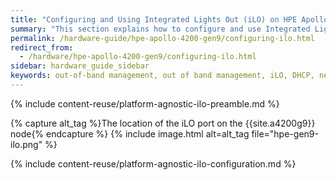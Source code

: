 ```yaml
---
title: "Configuring and Using Integrated Lights Out (iLO) on HPE Apollo 4200 Gen9 Nodes"
summary: "This section explains how to configure and use Integrated Lights Out (iLO) on HPE Apollo 4200 Gen9 nodes."
permalink: /hardware-guide/hpe-apollo-4200-gen9/configuring-ilo.html
redirect_from:
  - /hardware/hpe-apollo-4200-gen9/configuring-ilo.html
sidebar: hardware_guide_sidebar
keywords: out-of-band management, out of band management, iLO, DHCP, network, networking, LAN, ipmitool
---
```


{% include content-reuse/platform-agnostic-ilo-preamble.md %}

{% capture alt_tag %}The location of the iLO port on the {{site.a4200g9}} node{% endcapture %}
{% include image.html alt=alt_tag file="hpe-gen9-ilo.png" %}

{% include content-reuse/platform-agnostic-ilo-configuration.md %}
